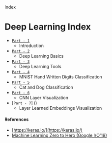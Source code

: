 Index
# Deep Learning Index
- [`Part - 1`](https://github.com/lab-semantics/Deep-Learning-Guide/blob/master/DL_intro/00_introduction.ipynb)
  - Introduction
- [`Part - 2`](https://github.com/lab-semantics/Deep-Learning-Guide/blob/master/DL_intro/01_deep_learning_basics.ipynb)
  - Deep Learning Basics
- [`Part - 3`](https://github.com/lab-semantics/Deep-Learning-Guide/blob/master/DL_intro/02_deep_learning_tools.ipynb)
  - Deep Learning Tools
- [`Part - 4`](https://github.com/lab-semantics/Deep-Learning-Guide/blob/master/DL_intro/mnist_digits_clf)
  - MNIST Hand Written Digits Classification
- [`Part - 5`](https://github.com/lab-semantics/Deep-Learning-Guide/blob/master/DL_intro/cat_vs_dog-clf)
  - Cat and Dog Classification
- [`Part - 6`](https://github.com/lab-semantics/Deep-Learning-Guide/blob/master/DL_intro/cnn_layer_viz)
  - CNN Layer Visualization
- [`Part - 7`] ()
  - Layer Learned Embeddings Visualization
  
#### References
- [https://keras.io/](https://keras.io/)
- [Machine Learning Zero to Hero (Google I/O'19)](https://youtu.be/VwVg9jCtqaU?list=PLQY2H8rRoyvy2_vtWvCpQWM9GJXNTa5rV)
